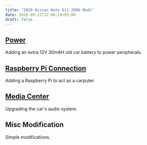 ```yaml
---
title: "2020 Nissan Note E11 2008 Mods"
date: 2020-09-22T12:46:24+03:00
draft: false
---
```


## [Power](https://google.com)

Adding an extra 12V 30mAH old car battery to power peripherals.

## [Raspberry Pi Connection](https://www.githuka.com/pi)

Adding a Raspberry Pi to act as a carputer

## [Media Center](https://www.githuka.com/media)

Upgrading the car's audio system.

## Misc Modification

Simple modifications.
